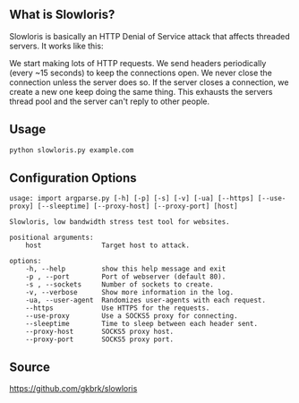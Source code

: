 ## What is Slowloris?

Slowloris is basically an HTTP Denial of Service attack that affects threaded servers. It works like this:

We start making lots of HTTP requests.
We send headers periodically (every ~15 seconds) to keep the connections open.
We never close the connection unless the server does so. If the server closes a connection, we create a new one keep doing the same thing.
This exhausts the servers thread pool and the server can't reply to other people.

## Usage

```sh
python slowloris.py example.com
```

## Configuration Options

```
usage: import argparse.py [-h] [-p] [-s] [-v] [-ua] [--https] [--use-proxy] [--sleeptime] [--proxy-host] [--proxy-port] [host]

Slowloris, low bandwidth stress test tool for websites.

positional arguments:
    host               Target host to attack.

options:
    -h, --help         show this help message and exit
    -p , --port        Port of webserver (default 80).
    -s , --sockets     Number of sockets to create.
    -v, --verbose      Show more information in the log.
    -ua, --user-agent  Randomizes user-agents with each request.
    --https            Use HTTPS for the requests.
    --use-proxy        Use a SOCKS5 proxy for connecting.
    --sleeptime        Time to sleep between each header sent.
    --proxy-host       SOCKS5 proxy host.
    --proxy-port       SOCKS5 proxy port.
```

## Source

https://github.com/gkbrk/slowloris
